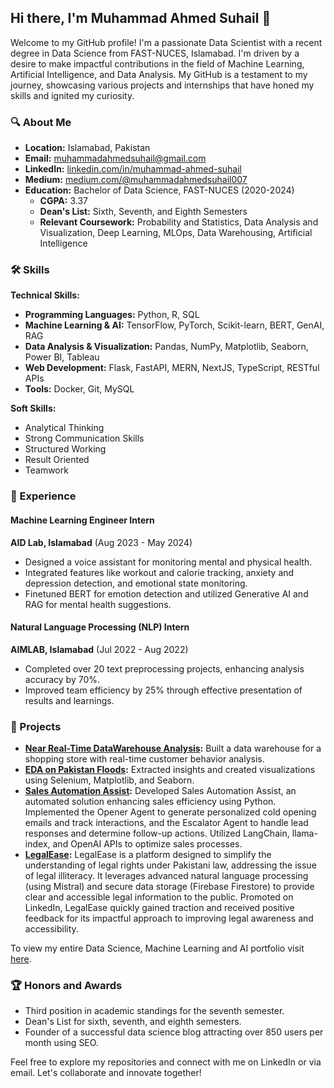 ## Hi there, I'm Muhammad Ahmed Suhail 👋

Welcome to my GitHub profile! I'm a passionate Data Scientist with a recent degree in Data Science from FAST-NUCES, Islamabad. I'm driven by a desire to make impactful contributions in the field of Machine Learning, Artificial Intelligence, and Data Analysis. My GitHub is a testament to my journey, showcasing various projects and internships that have honed my skills and ignited my curiosity.

### 🔍 About Me

- **Location:** Islamabad, Pakistan
- **Email:** [muhammadahmedsuhail@gmail.com](mailto:muhammadahmedsuhail@gmail.com)
- **LinkedIn:** [linkedin.com/in/muhammad-ahmed-suhail](https://www.linkedin.com/in/muhammad-ahmed-suhail/)
- **Medium:** [medium.com/@muhammadahmedsuhail007](https://medium.com/@muhammadahmedsuhail007)
- **Education:** Bachelor of Data Science, FAST-NUCES (2020-2024) 
  - **CGPA:** 3.37
  - **Dean's List:** Sixth, Seventh, and Eighth Semesters
  - **Relevant Coursework:** Probability and Statistics, Data Analysis and Visualization, Deep Learning, MLOps, Data Warehousing, Artificial Intelligence

### 🛠️ Skills

**Technical Skills:**
- **Programming Languages:** Python, R, SQL
- **Machine Learning & AI:** TensorFlow, PyTorch, Scikit-learn, BERT, GenAI, RAG
- **Data Analysis & Visualization:** Pandas, NumPy, Matplotlib, Seaborn, Power BI, Tableau
- **Web Development:** Flask, FastAPI, MERN, NextJS, TypeScript, RESTful APIs
- **Tools:** Docker, Git, MySQL

**Soft Skills:**
- Analytical Thinking
- Strong Communication Skills
- Structured Working
- Result Oriented
- Teamwork

### 🌟 Experience

#### Machine Learning Engineer Intern
**AID Lab, Islamabad** (Aug 2023 - May 2024)
- Designed a voice assistant for monitoring mental and physical health.
- Integrated features like workout and calorie tracking, anxiety and depression detection, and emotional state monitoring.
- Finetuned BERT for emotion detection and utilized Generative AI and RAG for mental health suggestions.

#### Natural Language Processing (NLP) Intern
**AIMLAB, Islamabad** (Jul 2022 - Aug 2022)
- Completed over 20 text preprocessing projects, enhancing analysis accuracy by 70%.
- Improved team efficiency by 25% through effective presentation of results and learnings.

### 🚀 Projects

- **[Near Real-Time DataWarehouse Analysis](https://github.com/MuhammadAhmedSuhail/Near-Real-Time-DataWarehouse-Analysis):** Built a data warehouse for a shopping store with real-time customer behavior analysis.
- **[EDA on Pakistan Floods](https://github.com/MuhammadAhmedSuhail/EDA-on-Pakistan-Floods):** Extracted insights and created visualizations using Selenium, Matplotlib, and Seaborn.
- **[Sales Automation Assist](https://github.com/MuhammadAhmedSuhail/Sales_Automation_Assist):** Developed Sales Automation Assist, an automated solution enhancing sales efficiency using Python. Implemented the Opener Agent to generate personalized cold opening emails and track interactions, and the Escalator Agent to handle lead responses and determine follow-up actions. Utilized LangChain, llama-index, and OpenAI APIs to optimize sales processes.
- **[LegalEase](https://github.com/MuhammadAhmedSuhail/LegalEaseApp):** LegalEase is a platform designed to simplify the understanding of legal rights under Pakistani law, addressing the issue of legal illiteracy. It leverages advanced natural language processing (using Mistral) and secure data storage (Firebase Firestore) to provide clear and accessible legal information to the public. Promoted on LinkedIn, LegalEase quickly gained traction and received positive feedback for its impactful approach to improving legal awareness and accessibility.
  
To view my entire Data Science, Machine Learning and AI portfolio visit [here](https://github.com/MuhammadAhmedSuhail/DataScience-AI-ML-Portfolio).

### 🏆 Honors and Awards

- Third position in academic standings for the seventh semester.
- Dean's List for sixth, seventh, and eighth semesters.
- Founder of a successful data science blog attracting over 850 users per month using SEO.

Feel free to explore my repositories and connect with me on LinkedIn or via email. Let's collaborate and innovate together!
